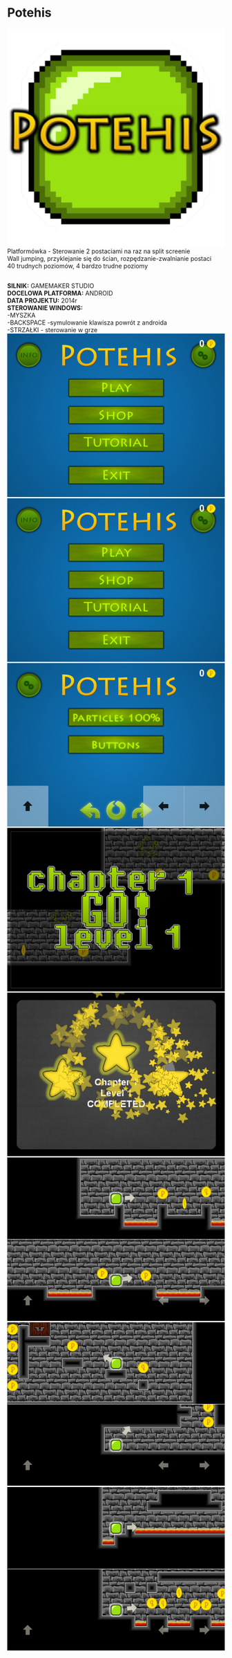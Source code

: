 # Potehis
![potehis logo](https://github.com/krzyko59/Potehis/blob/main/potehis_icon.png?raw=true)<br />
Platformówka - Sterowanie 2 postaciami na raz na split screenie<br />
Wall jumping, przyklejanie się do ścian, rozpędzanie-zwalnianie postaci<br />
40 trudnych poziomów, 4 bardzo trudne poziomy<br />
## 
**SILNIK:** GAMEMAKER STUDIO<br />
**DOCELOWA PLATFORMA:** ANDROID<br />
**DATA PROJEKTU:** 2014r<br />
**STEROWANIE WINDOWS:**<br />
-MYSZKA<br />
-BACKSPACE -symulowanie klawisza powrót  z androida<br />
-STRZAŁKI - sterowanie w grze<br />
![potehis menu](https://github.com/krzyko59/Potehis/blob/main/potehis_menu.png?raw=true)
![potehis leaderboards](https://github.com/krzyko59/Potehis/blob/main/potehis_menu.png?raw=true)
![potehis settings](https://github.com/krzyko59/Potehis/blob/main/potehis_settings.png?raw=true)
![potehis screen 1](https://github.com/krzyko59/Potehis/blob/main/potehis_screen1.png?raw=true)
![potehis screen 2](https://github.com/krzyko59/Potehis/blob/main/potehis_screen2.png?raw=true)
![potehis screen 3](https://github.com/krzyko59/Potehis/blob/main/potehis_screen3.png?raw=true)
![potehis screen 4](https://github.com/krzyko59/Potehis/blob/main/potehis_screen4.png?raw=true)
![potehis screen 5](https://github.com/krzyko59/Potehis/blob/main/potehis_screen5.png?raw=true)
